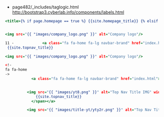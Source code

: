 - page482/_includes/taglogic.html
http://bootstrap3.cyberlab.info/components/labels.html

```head_print.html
<title>{% if page.homepage == true %} {{site.homepage_title}} {% elsif page.title %}{{ page.title }}{% endif %}  | {{ site.site_title }}</title>


<img src="{{ "images/company_logo.png" }}" alt="Company logo"/>

```

``` topnav.html 
11 -             <a class="fa fa-home fa-lg navbar-brand" href="index.html">&nbsp;<span class="projectTitle"> {{site.topnav_title}}</span></a>
 {{site.topnav_title}}

<img src="{{ "images/company_logo.png" }}" alt="Company logo"/>
```




```page482/_includes/topnav.html
<!-
fa fa-home
->
            <a class="fa fa-home fa-lg navbar-brand" href="index.html">&nbsp;<span class="projectTitle"> 

		    
	      <img src="{{ "images/yt8.png" }}" alt="Top Nav Title IMG" width="100" height="25"/>
              {{site.topnav_title}}
            </span></a>
```


``` .html
	      <img src="{{ "images/title-yt/yty2r.png" }}" alt="Top Nav Title IMG" width="75" height="25"/>		    

```












